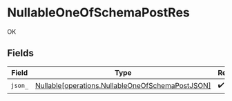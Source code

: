 # NullableOneOfSchemaPostRes

OK


## Fields

| Field                                                                                                      | Type                                                                                                       | Required                                                                                                   | Description                                                                                                |
| ---------------------------------------------------------------------------------------------------------- | ---------------------------------------------------------------------------------------------------------- | ---------------------------------------------------------------------------------------------------------- | ---------------------------------------------------------------------------------------------------------- |
| `json_`                                                                                                    | [Nullable[operations.NullableOneOfSchemaPostJSON]](../../models/operations/nullableoneofschemapostjson.md) | :heavy_check_mark:                                                                                         | N/A                                                                                                        |
